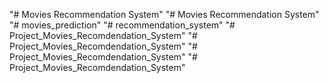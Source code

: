 "# Movies Recommendation System" 
"# Movies Recommendation System" 
"# movies_prediction" 
"# recommendation_system" 
"# Project_Movies_Recomdendation_System" 
"# Project_Movies_Recomdendation_System" 
"# Project_Movies_Recomdendation_System" 
"# Project_Movies_Recomdendation_System" 
